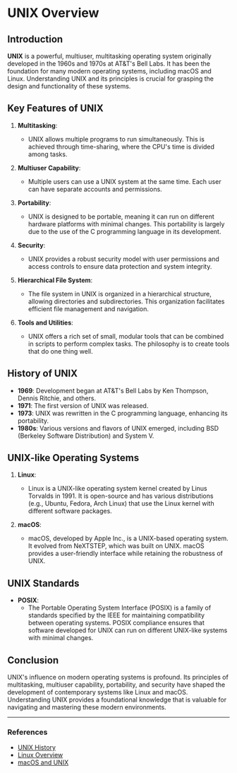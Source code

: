 
# UNIX Overview

## Introduction

**UNIX** is a powerful, multiuser, multitasking operating system originally developed in the 1960s and 1970s at AT&T's Bell Labs. It has been the foundation for many modern operating systems, including macOS and Linux. Understanding UNIX and its principles is crucial for grasping the design and functionality of these systems.

## Key Features of UNIX

1. **Multitasking**:
   - UNIX allows multiple programs to run simultaneously. This is achieved through time-sharing, where the CPU's time is divided among tasks.

2. **Multiuser Capability**:
   - Multiple users can use a UNIX system at the same time. Each user can have separate accounts and permissions.

3. **Portability**:
   - UNIX is designed to be portable, meaning it can run on different hardware platforms with minimal changes. This portability is largely due to the use of the C programming language in its development.

4. **Security**:
   - UNIX provides a robust security model with user permissions and access controls to ensure data protection and system integrity.

5. **Hierarchical File System**:
   - The file system in UNIX is organized in a hierarchical structure, allowing directories and subdirectories. This organization facilitates efficient file management and navigation.

6. **Tools and Utilities**:
   - UNIX offers a rich set of small, modular tools that can be combined in scripts to perform complex tasks. The philosophy is to create tools that do one thing well.

## History of UNIX

- **1969**: Development began at AT&T's Bell Labs by Ken Thompson, Dennis Ritchie, and others.
- **1971**: The first version of UNIX was released.
- **1973**: UNIX was rewritten in the C programming language, enhancing its portability.
- **1980s**: Various versions and flavors of UNIX emerged, including BSD (Berkeley Software Distribution) and System V.

## UNIX-like Operating Systems

1. **Linux**:
   - Linux is a UNIX-like operating system kernel created by Linus Torvalds in 1991. It is open-source and has various distributions (e.g., Ubuntu, Fedora, Arch Linux) that use the Linux kernel with different software packages.

2. **macOS**:
   - macOS, developed by Apple Inc., is a UNIX-based operating system. It evolved from NeXTSTEP, which was built on UNIX. macOS provides a user-friendly interface while retaining the robustness of UNIX.

## UNIX Standards

- **POSIX**:
  - The Portable Operating System Interface (POSIX) is a family of standards specified by the IEEE for maintaining compatibility between operating systems. POSIX compliance ensures that software developed for UNIX can run on different UNIX-like systems with minimal changes.

## Conclusion

UNIX's influence on modern operating systems is profound. Its principles of multitasking, multiuser capability, portability, and security have shaped the development of contemporary systems like Linux and macOS. Understanding UNIX provides a foundational knowledge that is valuable for navigating and mastering these modern environments.

---

### References
- [UNIX History](https://en.wikipedia.org/wiki/History_of_Unix)
- [Linux Overview](https://www.kernel.org/)
- [macOS and UNIX](https://support.apple.com/en-us/HT201260)
